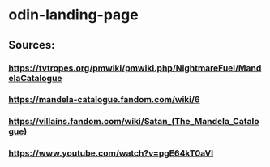 # odin-landing-page

## Sources: 
### https://tvtropes.org/pmwiki/pmwiki.php/NightmareFuel/MandelaCatalogue
### https://mandela-catalogue.fandom.com/wiki/6
### https://villains.fandom.com/wiki/Satan_(The_Mandela_Catalogue)
### https://www.youtube.com/watch?v=pgE64kT0aVI
